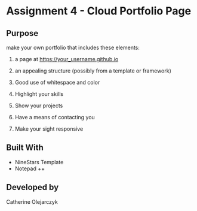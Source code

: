 # Assignment 4 - Cloud Portfolio Page

## Purpose
 make your own portfolio that includes these elements:

1) a page at https://your_username.github.io 

2) an appealing structure (possibly from a template or framework) 

3) Good use of whitespace and color 

4) Highlight your skills 

5) Show your projects 

6) Have a means of contacting you

7) Make your sight responsive 

## Built With
- NineStars Template
- Notepad ++

## Developed by
Catherine Olejarczyk
